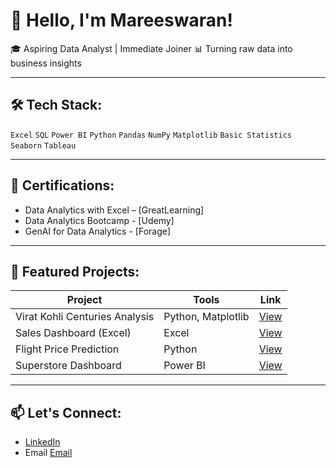 # 👋 Hello, I'm Mareeswaran!

🎓 Aspiring Data Analyst | Immediate Joiner 
📊 Turning raw data into business insights  

---

## 🛠 Tech Stack:
`Excel` `SQL` `Power BI` `Python` `Pandas` `NumPy` `Matplotlib` `Basic Statistics` `Seaborn` `Tableau` 

---

## 📜 Certifications:
- Data Analytics with Excel – [GreatLearning]
- Data Analytics Bootcamp   - [Udemy]
- GenAI for Data Analytics  - [Forage]

---

## 💼 Featured Projects:
| Project | Tools | Link |
|--------|-------|------|
| Virat Kohli Centuries Analysis | Python, Matplotlib | [View](link_here) |
| Sales Dashboard (Excel) | Excel | [View](link_here) |
| Flight Price Prediction | Python | [View](link_here) |
| Superstore Dashboard | Power BI | [View](link_here) |

---

## 📫 Let's Connect:
- [LinkedIn](https://www.linkedin.com/in/mareeswaran8248?utm_source=share&utm_campaign=share_via&utm_content=profile&utm_medium=android_app)
- Email [Email](mareeswaran824853@gmail.com)
